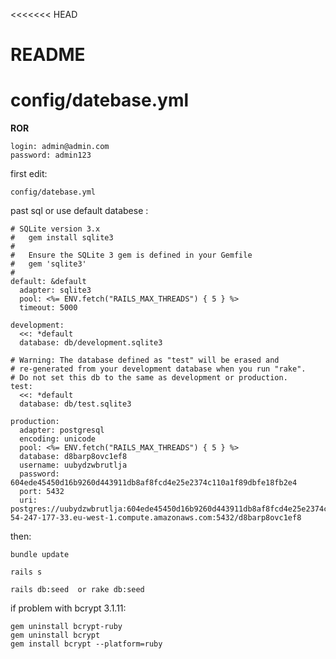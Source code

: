 <<<<<<< HEAD
# README

config/datebase.yml
=======
**ROR**
```
login: admin@admin.com 
password: admin123
```
first edit:
```
config/datebase.yml
```

past sql or use default databese :
```
# SQLite version 3.x
#   gem install sqlite3
#
#   Ensure the SQLite 3 gem is defined in your Gemfile
#   gem 'sqlite3'
#
default: &default
  adapter: sqlite3
  pool: <%= ENV.fetch("RAILS_MAX_THREADS") { 5 } %>
  timeout: 5000

development:
  <<: *default
  database: db/development.sqlite3

# Warning: The database defined as "test" will be erased and
# re-generated from your development database when you run "rake".
# Do not set this db to the same as development or production.
test:
  <<: *default
  database: db/test.sqlite3

production:
  adapter: postgresql
  encoding: unicode
  pool: <%= ENV.fetch("RAILS_MAX_THREADS") { 5 } %>
  database: d8barp8ovc1ef8
  username: uubydzwbrutlja
  password: 604ede45450d16b9260d443911db8af8fcd4e25e2374c110a1f89dbfe18fb2e4
  port: 5432
  uri: postgres://uubydzwbrutlja:604ede45450d16b9260d443911db8af8fcd4e25e2374c110a1f89dbfe18fb2e4@ec2-54-247-177-33.eu-west-1.compute.amazonaws.com:5432/d8barp8ovc1ef8
```

then:
```
bundle update
```

```
rails s
```
```
rails db:seed  or rake db:seed
```
if problem with bcrypt 3.1.11:
```
gem uninstall bcrypt-ruby
gem uninstall bcrypt
gem install bcrypt --platform=ruby
```

